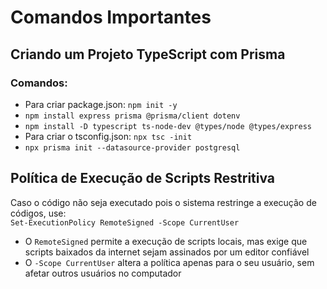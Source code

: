 # Comandos Importantes

## Criando um Projeto TypeScript com Prisma

### Comandos:  
- Para criar package.json: `npm init -y`
- `npm install express prisma @prisma/client dotenv`
- `npm install -D typescript ts-node-dev @types/node @types/express`
- Para criar o tsconfig.json: `npx tsc -init`
- `npx prisma init --datasource-provider postgresql`

## Política de Execução de Scripts Restritiva
Caso o código não seja executado pois o sistema restringe a execução de códigos, use:  
`Set-ExecutionPolicy RemoteSigned -Scope CurrentUser`  
- O `RemoteSigned` permite a execução de scripts locais, mas exige que scripts baixados da internet sejam assinados por um editor confiável
- O `-Scope CurrentUser` altera a política apenas para o seu usuário, sem afetar outros usuários no computador

